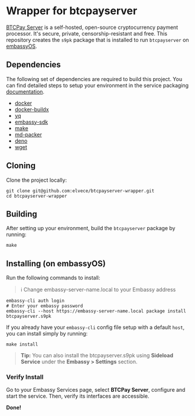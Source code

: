 # Wrapper for btcpayserver

[BTCPay Server](https://btcpayserver.org/) is a self-hosted, open-source cryptocurrency payment processor. It's secure, private, censorship-resistant and free. This repository creates the `s9pk` package that is installed to run `btcpayserver` on [embassyOS](https://github.com/Start9Labs/embassy-os/).

## Dependencies

The following set of dependencies are required to build this project. You can find detailed steps to setup your environment in the service packaging [documentation](https://github.com/Start9Labs/service-pipeline#development-environment).

- [docker](https://docs.docker.com/get-docker)
- [docker-buildx](https://docs.docker.com/buildx/working-with-buildx/)
- [yq](https://mikefarah.gitbook.io/yq)
- [embassy-sdk](https://github.com/Start9Labs/embassy-os/blob/master/backend/install-sdk.sh)
- [make](https://www.gnu.org/software/make/)
- [md-packer](https://github.com/Start9Labs/md-packer)
- [deno](https://deno.land/)
- [wget](https://command-not-found.com/wget)

## Cloning

Clone the project locally:

```
git clone git@github.com:elvece/btcpayserver-wrapper.git
cd btcpayserver-wrapper
```

## Building

After setting up your environment, build the `btcpayserver` package by running:

```
make
```

## Installing (on embassyOS)

Run the following commands to install:

> :information_source: Change embassy-server-name.local to your Embassy address

```
embassy-cli auth login
# Enter your embassy password
embassy-cli --host https://embassy-server-name.local package install btcpayserver.s9pk
```

If you already have your `embassy-cli` config file setup with a default `host`,
you can install simply by running:

```
make install
```

> **Tip:** You can also install the btcpayserver.s9pk using **Sideload Service** under
the **Embassy > Settings** section.

### Verify Install

Go to your Embassy Services page, select **BTCPay Server**, configure and start the service. Then, verify its interfaces are accessible.

**Done!** 